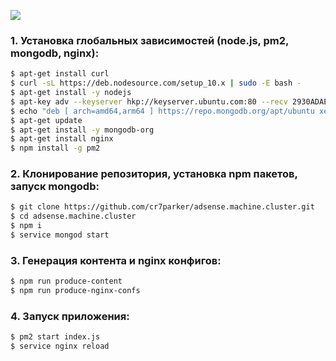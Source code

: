 ![](https://marketingland.com/wp-content/ml-loads/2016/08/google-adsense-icon3-1920.jpg)

### 1. Установка глобальных зависимостей (node.js, pm2, mongodb, nginx):

```sh
$ apt-get install curl
$ curl -sL https://deb.nodesource.com/setup_10.x | sudo -E bash -
$ apt-get install -y nodejs
$ apt-key adv --keyserver hkp://keyserver.ubuntu.com:80 --recv 2930ADAE8CAF5059EE73BB4B58712A2291FA4AD5
$ echo "deb [ arch=amd64,arm64 ] https://repo.mongodb.org/apt/ubuntu xenial/mongodb-org/3.6 multiverse" | sudo tee /etc/apt/sources.list.d/mongodb-org-3.6.list
$ apt-get update
$ apt-get install -y mongodb-org
$ apt-get install nginx
$ npm install -g pm2
```

### 2. Клонирование репозитория, установка npm пакетов, запуск mongodb:

```sh
$ git clone https://github.com/cr7parker/adsense.machine.cluster.git
$ cd adsense.machine.cluster
$ npm i
$ service mongod start
```

### 3. Генерация контента и nginx конфигов:

```sh
$ npm run produce-content
$ npm run produce-nginx-confs
```

### 4. Запуск приложения:

```sh
$ pm2 start index.js
$ service nginx reload
```